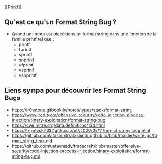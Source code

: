 [[Printf]]
## Qu'est ce qu'un Format String Bug ?

- Quand une input est placé dans un format string dans une fonction de la famille printf tel que :
	- printf
	- fprintf
	- sprintf
	- snprintf
	- vfprintf
	- vsprintf
	- vsnprintf


## Liens sympa pour découvrir les Format String Bugs

- https://ir0nstone.gitbook.io/notes/types/stack/format-string
- https://www.ired.team/offensive-security/code-injection-process-injection/binary-exploitation/format-string-bug
- https://cwe.mitre.org/data/definitions/134.html
- https://tripoloski1337.github.io/ctf/2020/06/11/format-string-bug.html
- https://github.com/atxsinn3r/atxsinn3r.github.io/blob/master/writeups/format_string_leak.md
- https://github.com/ustayready/tradecraft/blob/master/offensive-security/code-injection-process-injection/binary-exploitation/format-string-bug.md
